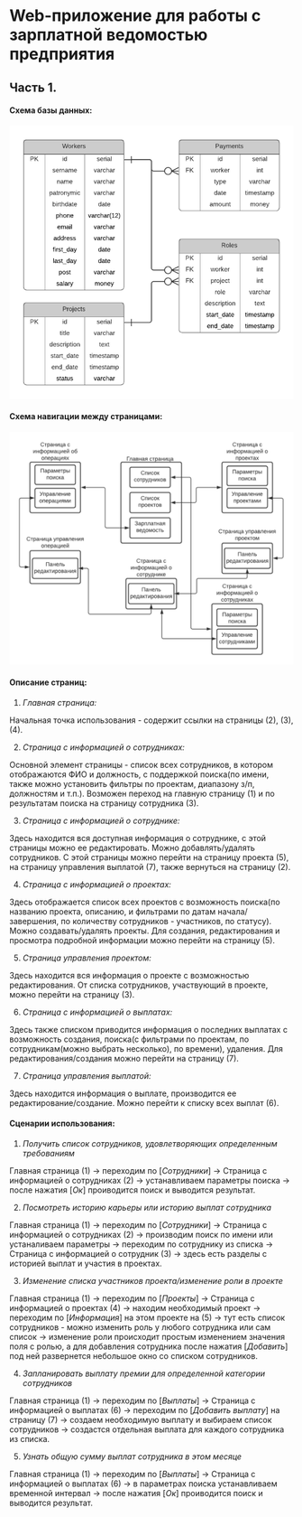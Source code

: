 # Web-приложение для работы с зарплатной ведомостью предприятия
## Часть 1. 

#### Схема базы данных:

![ER-diagram](db/ER.png)

#### Схема навигации между страницами:

![Navigation](Navigation.png)

#### Описание страниц:

1. *Главная страница:*

  Начальная точка использования - содержит ссылки на страницы (2), (3), (4). 

2. *Страница с информацией о сотрудниках:* 

  Основной элемент страницы - список всех сотрудников, в котором отображаются ФИО и должность, с поддержкой поиска(по имени, также можно установить фильтры по проектам, диапазону з/п, должностям и т.п.).
  Возможен переход на главную страницу (1) и по результатам поиска на страницу сотрудника (3).

3. *Страница с информацией о сотруднике:*

  Здесь находится вся доступная информация о сотруднике, с этой страницы можно ее редактировать. Можно добавлять/удалять сотрудников. С этой страницы можно перейти на страницу проекта (5), на страницу управления выплатой (7), также вернуться на страницу (2).

4. *Страница с информацией о проектах:*
  
  Здесь отображается список всех проектов с возможность поиска(по названию проекта, описанию, и фильтрами по датам начала/завершения, по количеству сотрудников - участников, по статусу). Можно создавать/удалять проекты. Для создания, редактирования и просмотра подробной информации можно перейти на страницу (5).

5. *Страница управления проектом:*

  Здесь находится вся информация о проекте с возможностью редактирования. От списка сотрудников, участвующий в проекте, можно перейти на страницу (3).

6. *Страница с информацией о выплатах:*

  Здесь также списком приводится информация о последних выплатах с возможность создания, поиска(с фильтрами по проектам, по сотрудникам(можно выбрать несколько), по времени), удаления. Для редактирования/создания можно перейти на страницу (7).
  
7. *Страница управления выплатой:*

  Здесь находится информация о выплате, производится ее редактирование/создание. Можно перейти к списку всех выплат (6).

#### Сценарии использования:

1. *Получить список сотрудников, удовлетворяющих определенным требованиям*

  Главная страница (1) -> переходим по [*Сотрудники*] -> Страница с информацией о сотрудниках (2) -> устанавливаем параметры поиска -> после нажатия [*Ок*] проиводится поиск и выводится результат.

2. *Посмотреть историю карьеры или историю выплат сотрудника*

  Главная страница (1) -> переходим по [*Сотрудники*] -> Страница с информацией о сотрудниках (2) -> производим поиск по имени или устаналиваем параметры -> переходим по сотруднику из списка -> Страница с информацией о сотрудник (3) -> здесь есть разделы с историей выплат и участия в проектах.

3. *Изменение списка участников проекта/изменение роли в проекте*

  Главная страница (1) -> переходим по [*Проекты*] -> Страница с информацией о проектах (4) -> находим необходимый проект -> переходим по [*Информация*] на этом проекте на (5) -> тут есть список сотрудников - можно изменить роль у любого сотрудника или сам список -> изменение роли происходит простым изменением значения поля с ролью, а для добавления сотрудника после нажатия [*Добавить*] под ней развернется небольшое окно со списком сотрудников.

4. *Запланировать выплату премии для определенной категории сотрудников*

  Главная страница (1) -> переходим по [*Выплаты*] -> Страница с информацией о выплатах (6) -> переходим по [*Добавить выплату*] на страницу (7) -> создаем необходимую выплату и выбираем список сотрудников -> создастся отдельная выплата для каждого сотрудника из списка.
 
5. *Узнать общую сумму выплат сотрудника в этом месяце*

  Главная страница (1) -> переходим по [*Выплаты*] -> Страница с информацией о выплатах (6) -> в параметрах поиска устанавливаем временной интервал -> после нажатия [*Ок*] проиводится поиск и выводится результат.
 
